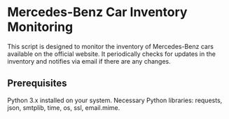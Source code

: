 # Mercedes-Benz Car Inventory Monitoring

This script is designed to monitor the inventory of Mercedes-Benz cars available on the official website. It periodically checks for updates in the inventory and notifies via email if there are any changes.

## Prerequisites

Python 3.x installed on your system.
Necessary Python libraries: requests, json, smtplib, time, os, ssl, email.mime.
